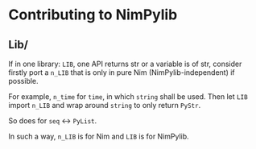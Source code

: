 # Contributing to NimPylib


## Lib/

If in one library: `LIB`, one API returns str
or a variable is of str, consider firstly port a `n_LIB`
that is only in pure Nim (NimPylib-independent) if possible.

For example, `n_time` for `time`, in which `string` shall be used.
Then let `LIB` import `n_LIB` and wrap around `string` to only return `PyStr`.

So does for `seq` <-> `PyList`.

In such a way, `n_LIB` is for Nim and `LIB` is for NimPylib.


